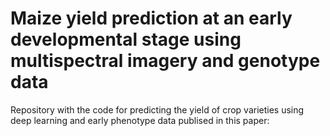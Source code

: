 # Maize yield prediction at an early developmental stage using multispectral imagery and genotype data

Repository with the code for predicting the yield of crop varieties using deep learning and early phenotype data publised in this paper: 













